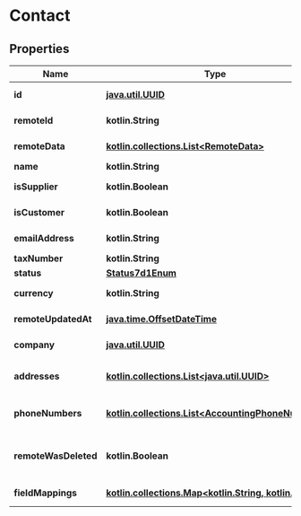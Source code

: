 
# Contact

## Properties
Name | Type | Description | Notes
------------ | ------------- | ------------- | -------------
**id** | [**java.util.UUID**](java.util.UUID.md) |  |  [optional] [readonly]
**remoteId** | **kotlin.String** | The third-party API ID of the matching object. |  [optional]
**remoteData** | [**kotlin.collections.List&lt;RemoteData&gt;**](RemoteData.md) |  |  [optional] [readonly]
**name** | **kotlin.String** | The contact&#39;s name. |  [optional]
**isSupplier** | **kotlin.Boolean** | Whether the contact is a supplier. |  [optional]
**isCustomer** | **kotlin.Boolean** | Whether the contact is a customer. |  [optional]
**emailAddress** | **kotlin.String** | The contact&#39;s email address. |  [optional]
**taxNumber** | **kotlin.String** | The contact&#39;s tax number. |  [optional]
**status** | [**Status7d1Enum**](Status7d1Enum.md) | The contact&#39;s status |  [optional]
**currency** | **kotlin.String** | The currency the contact&#39;s transactions are in. |  [optional]
**remoteUpdatedAt** | [**java.time.OffsetDateTime**](java.time.OffsetDateTime.md) | When the third party&#39;s contact was updated. |  [optional]
**company** | [**java.util.UUID**](java.util.UUID.md) | The company the contact belongs to. |  [optional]
**addresses** | [**kotlin.collections.List&lt;java.util.UUID&gt;**](java.util.UUID.md) | &#x60;Address&#x60; object IDs for the given &#x60;Contacts&#x60; object. |  [optional]
**phoneNumbers** | [**kotlin.collections.List&lt;AccountingPhoneNumber&gt;**](AccountingPhoneNumber.md) | &#x60;AccountingPhoneNumber&#x60; object for the given &#x60;Contacts&#x60; object. |  [optional]
**remoteWasDeleted** | **kotlin.Boolean** | Indicates whether or not this object has been deleted by third party webhooks. |  [optional] [readonly]
**fieldMappings** | [**kotlin.collections.Map&lt;kotlin.String, kotlin.Any&gt;**](kotlin.Any.md) |  |  [optional] [readonly]



